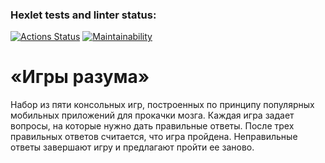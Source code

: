 ### Hexlet tests and linter status:
[![Actions Status](https://github.com/1NQ457/frontend-project-lvl1/workflows/hexlet-check/badge.svg)](https://github.com/1NQ457/frontend-project-lvl1/actions)
[![Maintainability](https://api.codeclimate.com/v1/badges/7fd9ba7b0230a201f295/maintainability)](https://codeclimate.com/github/1NQ457/frontend-project-lvl1/maintainability)

# «Игры разума»

Набор из пяти консольных игр, построенных по принципу популярных мобильных приложений для прокачки мозга. Каждая игра задает вопросы, на которые нужно дать правильные ответы. После трех правильных ответов считается, что игра пройдена. Неправильные ответы завершают игру и предлагают пройти ее заново.